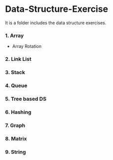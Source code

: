 # Data-Structure-Exercise
It is a folder includes the data structure exercises. 

### 1. Array
+ Array Rotation
### 2. Link List
### 3. Stack
### 4. Queue
### 5. Tree based DS
### 6. Hashing
### 7. Graph
### 8. Matrix
### 9. String
